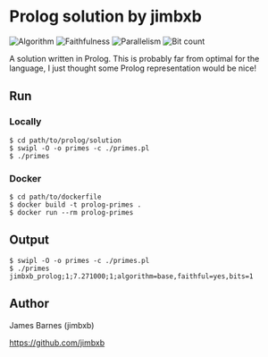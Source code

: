 # Prolog solution by jimbxb

![Algorithm](https://img.shields.io/badge/Algorithm-base-green)
![Faithfulness](https://img.shields.io/badge/Faithful-yes-green)
![Parallelism](https://img.shields.io/badge/Parallel-no-green)
![Bit count](https://img.shields.io/badge/Bits-1-green)

A solution written in Prolog. This is probably far from optimal for the language, I just thought some Prolog representation would be nice!

## Run

### Locally

```
$ cd path/to/prolog/solution
$ swipl -O -o primes -c ./primes.pl
$ ./primes
```

### Docker

```
$ cd path/to/dockerfile
$ docker build -t prolog-primes .
$ docker run --rm prolog-primes
```

## Output

```
$ swipl -O -o primes -c ./primes.pl
$ ./primes
jimbxb_prolog;1;7.271000;1;algorithm=base,faithful=yes,bits=1
```

## Author

James Barnes (jimbxb)

https://github.com/jimbxb